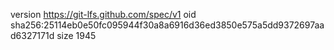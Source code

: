 version https://git-lfs.github.com/spec/v1
oid sha256:25114eb0e50fc095944f30a8a6916d36ed3850e575a5dd9372697aad6327171d
size 1945
